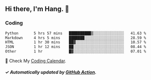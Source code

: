 ## Hi there, I'm Hang. 👋

### Coding

<!--START_SECTION:waka-->

```txt
Python       5 hrs 57 mins   ██████████▒░░░░░░░░░░░░░░   41.63 %
Markdown     4 hrs 5 mins    ███████░░░░░░░░░░░░░░░░░░   28.59 %
HTML         1 hr 30 mins    ██▓░░░░░░░░░░░░░░░░░░░░░░   10.57 %
JSON         1 hr 12 mins    ██░░░░░░░░░░░░░░░░░░░░░░░   08.44 %
Other        1 hr            █▓░░░░░░░░░░░░░░░░░░░░░░░   07.01 %
```

<!--END_SECTION:waka-->

🎉 Check My [Coding Calendar](https://github-chart-huhuhang.vercel.app/huhuhang).

##### ✓ Automatically updated by [GitHub Action](https://github.com/huhuhang/huhuhang/actions).

